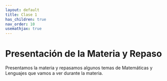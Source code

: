```yaml
---
layout: default
title: Clase 1
has_children: true
nav_order: 10
usemathjax: true
---
```

# Presentación de la Materia y Repaso

Presentamos la materia y repasamos algunos temas de Matemáticas y Lenguajes que vamos a ver durante la materia.

